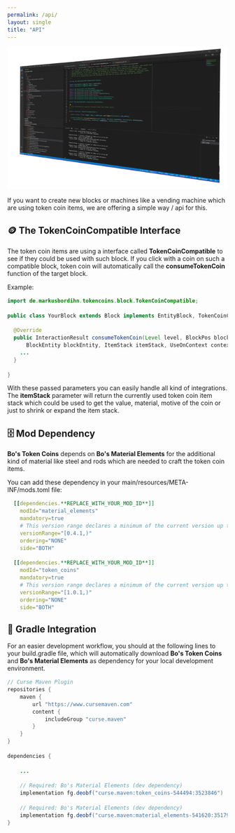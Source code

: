 ```yaml
---
permalink: /api/
layout: single
title: "API"
---
```


![API Image](../assets/api.png)

If you want to create new blocks or machines like a vending machine which are using token coin
items, we are offering a simple way / api for this.

## 🪙 The TokenCoinCompatible Interface

The token coin items are using a interface called **TokenCoinCompatible** to see if they could be used
with such block.
If you click with a coin on such a compatible block, token coin will automatically call the
**consumeTokenCoin** function of the target block.

Example:

```java
import de.markusbordihn.tokencoins.block.TokenCoinCompatible;

public class YourBlock extends Block implements EntityBlock, TokenCoinCompatible {

  @Override
  public InteractionResult consumeTokenCoin(Level level, BlockPos blockPos, BlockState blockState,
      BlockEntity blockEntity, ItemStack itemStack, UseOnContext context) {
    ...
  }

}
```

With these passed parameters you can easily handle all kind of integrations.
The **itemStack** parameter will return the currently used token coin item stack which could be used
to get the value, material, motive of the coin or just to shrink or expand the item stack.

## 🗄️ Mod Dependency

**Bo's Token Coins** depends on **Bo's Material Elements** for the additional kind of material like
steel and rods which are needed to craft the token coin items.

You can add these dependency in your main/resources/META-INF/mods.toml file:

```yaml
  [[dependencies.**REPLACE_WITH_YOUR_MOD_ID**]]
    modId="material_elements"
    mandatory=true
    # This version range declares a minimum of the current version up to but not including the next major version
    versionRange="[0.4.1,)"
    ordering="NONE"
    side="BOTH"

  [[dependencies.**REPLACE_WITH_YOUR_MOD_ID**]]
    modId="token_coins"
    mandatory=true
    # This version range declares a minimum of the current version up to but not including the next major version
    versionRange="[1.0.1,)"
    ordering="NONE"
    side="BOTH"
```

## 👾 Gradle Integration

For an easier development workflow, you should at the following lines to your build.gradle file,
which will automatically download **Bo's Token Coins** and **Bo's Material Elements** as dependency
for your local development environment.

```java
// Curse Maven Plugin
repositories {
    maven {
        url "https://www.cursemaven.com"
        content {
            includeGroup "curse.maven"
        }
    }
}

dependencies {

    ...

    // Required: Bo's Material Elements (dev dependency)
    implementation fg.deobf("curse.maven:token_coins-544494:3523846")

    // Required: Bo's Material Elements (dev dependency)
    implementation fg.deobf("curse.maven:material_elements-541620:3517924")
}
```

